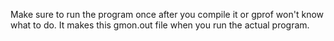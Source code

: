 Make sure to run the program once after you compile it or gprof won't know what
to do. It makes this gmon.out file when you run the actual program.
